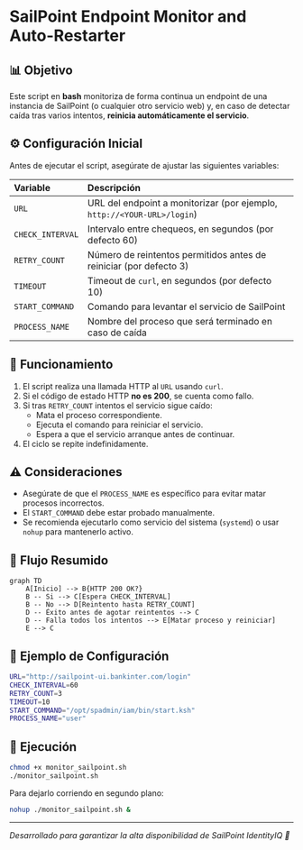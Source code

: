 # SailPoint Endpoint Monitor and Auto-Restarter

## 📊 Objetivo
Este script en **bash** monitoriza de forma continua un endpoint de una instancia de SailPoint (o cualquier otro servicio web) y, en caso de detectar caída tras varios intentos, **reinicia automáticamente el servicio**.

## ⚙️ Configuración Inicial

Antes de ejecutar el script, asegúrate de ajustar las siguientes variables:

| Variable | Descripción |
|:---|:---|
| `URL` | URL del endpoint a monitorizar (por ejemplo, `http://<YOUR-URL>/login`) |
| `CHECK_INTERVAL` | Intervalo entre chequeos, en segundos (por defecto 60) |
| `RETRY_COUNT` | Número de reintentos permitidos antes de reiniciar (por defecto 3) |
| `TIMEOUT` | Timeout de `curl`, en segundos (por defecto 10) |
| `START_COMMAND` | Comando para levantar el servicio de SailPoint |
| `PROCESS_NAME` | Nombre del proceso que será terminado en caso de caída |

## 🔄 Funcionamiento

1. El script realiza una llamada HTTP al `URL` usando `curl`.
2. Si el código de estado HTTP **no es 200**, se cuenta como fallo.
3. Si tras `RETRY_COUNT` intentos el servicio sigue caído:
   - Mata el proceso correspondiente.
   - Ejecuta el comando para reiniciar el servicio.
   - Espera a que el servicio arranque antes de continuar.
4. El ciclo se repite indefinidamente.

## ⚠️ Consideraciones

- Asegúrate de que el `PROCESS_NAME` es específico para evitar matar procesos incorrectos.
- El `START_COMMAND` debe estar probado manualmente.
- Se recomienda ejecutarlo como servicio del sistema (`systemd`) o usar `nohup` para mantenerlo activo.

## 🔄 Flujo Resumido

```mermaid
graph TD
    A[Inicio] --> B{HTTP 200 OK?}
    B -- Si --> C[Espera CHECK_INTERVAL]
    B -- No --> D[Reintento hasta RETRY_COUNT]
    D -- Éxito antes de agotar reintentos --> C
    D -- Falla todos los intentos --> E[Matar proceso y reiniciar]
    E --> C
```

## 📂 Ejemplo de Configuración
```bash
URL="http://sailpoint-ui.bankinter.com/login"
CHECK_INTERVAL=60
RETRY_COUNT=3
TIMEOUT=10
START_COMMAND="/opt/spadmin/iam/bin/start.ksh"
PROCESS_NAME="user"
```

## 🚀 Ejecución

```bash
chmod +x monitor_sailpoint.sh
./monitor_sailpoint.sh
```

Para dejarlo corriendo en segundo plano:

```bash
nohup ./monitor_sailpoint.sh &
```

---

_Desarrollado para garantizar la alta disponibilidad de SailPoint IdentityIQ 🔧_
